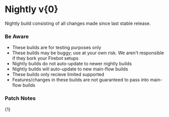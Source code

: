 # Nightly v{0}

Nightly build consisting of all changes made since last stable release.

### Be Aware
- These builds are for testing purposes only
- These builds may be buggy; use at your own risk. We aren't responsible if they bork your Firebot setups
- Nightly builds do not auto-update to newer nightly builds
- Nightly builds will auto-update to new main-flow builds
- These builds only recieve limited supported
- Features/changes in these builds are not guaranteed to pass into main-flow builds

### Patch Notes
{1}